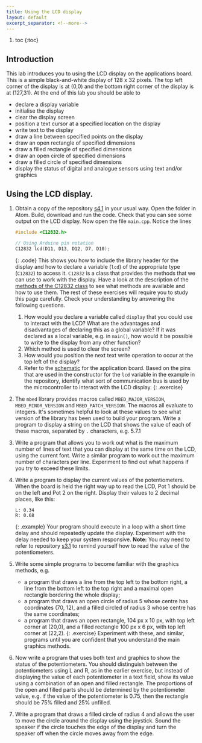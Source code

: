 ```yaml
---
title: Using the LCD display
layout: default
excerpt_separator: <!--more-->
---
```


1. toc
{:toc}
<!--{::options parse_block_html="true" /}-->

## Introduction

This lab introduces you to using the LCD display on the applications board.
This is a simple black-and-white display of 128 x 32 pixels. The top left
corner of the display is at (0,0) and the bottom right corner of the display is
at (127,31). At the end of this lab you should be able to

* declare a display variable
* initialise the display
* clear the display screen
* position a text cursor at a specified location on the display
* write text to the display
* draw a line between specified points on the display
* draw an open rectangle of specified dimensions
* draw a filled rectangle of specified dimensions
* draw an open circle of specified dimensions
* draw a filled circle of specified dimensions
* display the status of digital and analogue sensors using text and/or graphics

## Using the LCD display.

1. Obtain a copy of the repository [s4.1](https://github.com/kf5011/s4.1) in
your usual way. Open the folder in Atom. Build, download and run the code.
Check that you can see some output on the LCD display. Now open the
file `main.cpp`. Notice the lines

   ```c
   #include <C12832.h>

   // Using Arduino pin notation
   C12832 lcd(D11, D13, D12, D7, D10);
   ```
   {: .code}
This shows you how to include the library header for the display and
how to declare a variable (`lcd`) of the appropriate type (`C12832`) to
access it. `C12832` is a class that provides the methods that we can use to
work with the display. Have a look at the description of the
[methods of the C12832 class]({{site.baseurl}}/c12832.html) to see what methods
are available and how to use them. The rest of these exercises will require
you to study this page carefully. Check your understanding by answering the
following questions.
   1. How would you declare a variable called `display` that you could
   use to interact with the LCD? What are the advantages and disadvantages
   of declaring this as a global variable? If it was declared as a local
   variable, e.g. in `main()`, how would it be possible to write to the
   display from any other function?
   1. Which method is used to clear the screen?
   1. How would you position the next text write operation to occur at the
   top left of the display?
   1. Refer to the [schematic]({{site.baseurl}}/docs/ApplicationShield%20V_1_0_0%20SCH.pdf) for the application board. Based on the pins that are used in the
   constructor for the `lcd` variable in the example in the repository,
   identify what sort of communication bus is used by the microcontroller
   to interact with the LCD display.
   {: .exercise}

1. The `mbed` library provides macros called `MBED_MAJOR_VERSION`,
`MBED_MINOR_VERSION` and `MBED_PATCH_VERSION`. The macros all evaluate
to integers. It's sometimes helpful to look at these values to see what
version of the library has been used to build your program. Write a program
to display a string on the LCD that shows the value of each of these macros,
separated by `.` characters, e.g. 5.7.1

1. Write a program that allows you to work out what is the maximum number of
lines of text that you can display at the same time on the LCD, using the
current font. Write a similar program to work out the maximum number of
characters per line. Experiment to find out what happens if you try to exceed
these limits.

1. Write a program to display the current values of the potentiometers. When
the board is held the right way up to read the LCD, Pot 1 should be on the
left and Pot 2 on the right. Display their values to 2 decimal places, like
this:

   ```
   L: 0.34
   R: 0.68
   ```
   {: .example}
Your program should execute in a loop with a short time delay and should
repeatedly update the display. Experiment with the delay needed to keep
your system responsive. **Note:** You may need to refer to repository
[s3.1](https://github.com/kf5011/s3.1) to remind yourself how to read the
value of the potentiometers.

1. Write some simple programs to become familiar with the graphics
methods, e.g.

   * a program that draws a line from the top left to the bottom right,
   a line from the bottom left to the top right and a maximal open rectangle
   bordering the whole display;
   * a program that draws an open circle of radius 5 whose centre has
   coordinates (70, 12), and a filled circled of radius 3 whose centre
   has the same coordinates;
   * a program that draws an open rectangle, 104 px x 10 px, with
   top left corner at (20,0), and a filled rectangle 100 px x 6 px,
   with top left corner at (22,2).
   {: .exercise}
Experiment with these, and similar, programs until you are confident
that you understand the main graphics methods.

1. Now write a program that uses both text and graphics to show the
status of the potentiometers. You should distinguish between
the potentiometers using L and R, as in the earlier exercise, but instead of
displaying the value of each
potentiometer in a text field, show its value using a
combination of an open and filled rectangle. The proportions of the
open and filled parts should be determined by the potentiometer value,
e.g. if the value of the potentiometer is 0.75, then the rectangle
should be 75% filled and 25% unfilled.

1. Write a program that draws a filled circle of radius 4 and allows the
user to move the circle around the display using the joystick. Sound the
speaker if the circle touches the edge of the display and turn the speaker
off when the circle moves away from the edge.


